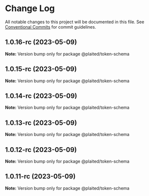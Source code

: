 # Change Log

All notable changes to this project will be documented in this file.
See [Conventional Commits](https://conventionalcommits.org) for commit guidelines.

## 1.0.16-rc (2023-05-09)

**Note:** Version bump only for package @plaited/token-schema

## 1.0.15-rc (2023-05-09)

**Note:** Version bump only for package @plaited/token-schema

## 1.0.14-rc (2023-05-09)

**Note:** Version bump only for package @plaited/token-schema

## 1.0.13-rc (2023-05-09)

**Note:** Version bump only for package @plaited/token-schema

## 1.0.12-rc (2023-05-09)

**Note:** Version bump only for package @plaited/token-schema

## 1.0.11-rc (2023-05-09)

**Note:** Version bump only for package @plaited/token-schema
